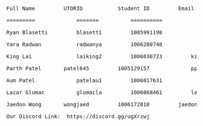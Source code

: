 <pre>
Full Name	      UTORID	       Student ID	      Email (utoronto only) 	  	         Best way to contact

=========             =======          ==========             =====================   	                 ====================

Ryan Blasetti         blasett1         1005991198      	      ryan.blasetti@mail.utoronto.ca             416 407 3537

Yara Radwan           radwanya         1006280748      	      yara.radwan@mail.utoronto.ca               647 515 9419

King Lai              laiking2         1006030723  	      king.lai@mail.utoronto.ca                  647 247 3898 

Parth Patel	      patel645         1005129157      	      pparth.patel@mail.utoronto.ca              647 390 2089

Aum Patel             patelau1         1006017631             aum.patel@mail.utoronto.ca                 647 920 4487 

Lazar Glumac	      glumacla	       1006068461	      lazar.glumac@mail.utoronto.ca	         647 704 3989 

Jaedon Wong	      wongjaed	       1006172810	      jaedon.wong@mail.utoronto.ca	         647 206 9240

Our Discord Link:  https://discord.gg/ugXrzwj
</pre>
